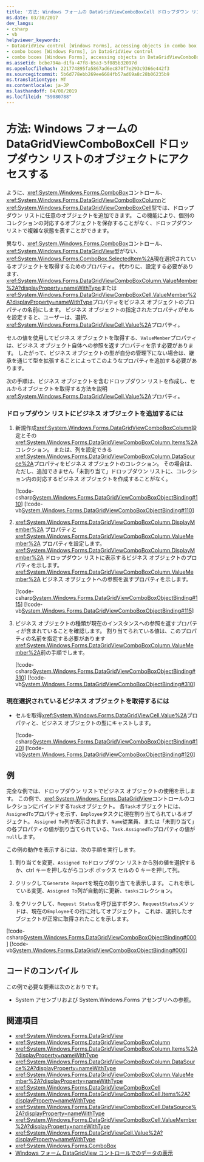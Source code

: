 ```yaml
---
title: '方法: Windows フォームの DataGridViewComboBoxCell ドロップダウン リストのオブジェクトにアクセスする'
ms.date: 03/30/2017
dev_langs:
- csharp
- vb
helpviewer_keywords:
- DataGridView control [Windows Forms], accessing objects in combo box cells
- combo boxes [Windows Forms], in DataGridView control
- combo boxes [Windows Forms], accessing objects in DataGridViewComboBoxCell drop-down lists
ms.assetid: bcbe794a-d1fa-47f8-b5a3-5f085b32097d
ms.openlocfilehash: 221774895fa5867ad6ec870f7e293c9366e442f3
ms.sourcegitcommit: 5b6d778ebb269ee6684fb57ad69a8c28b06235b9
ms.translationtype: MT
ms.contentlocale: ja-JP
ms.lasthandoff: 04/08/2019
ms.locfileid: "59080788"
---
```

# <a name="how-to-access-objects-in-a-windows-forms-datagridviewcomboboxcell-drop-down-list"></a>方法: Windows フォームの DataGridViewComboBoxCell ドロップダウン リストのオブジェクトにアクセスする
ように、<xref:System.Windows.Forms.ComboBox>コントロール、<xref:System.Windows.Forms.DataGridViewComboBoxColumn>と<xref:System.Windows.Forms.DataGridViewComboBoxCell>型では、ドロップダウン リストに任意のオブジェクトを追加できます。 この機能により、個別のコレクションの対応するオブジェクトを保存することがなく、ドロップダウン リストで複雑な状態を表すことができます。  
  
 異なり、<xref:System.Windows.Forms.ComboBox>コントロール、<xref:System.Windows.Forms.DataGridView>型がない、<xref:System.Windows.Forms.ComboBox.SelectedItem%2A>現在選択されているオブジェクトを取得するためのプロパティ。 代わりに、設定する必要があります、<xref:System.Windows.Forms.DataGridViewComboBoxColumn.ValueMember%2A?displayProperty=nameWithType>または<xref:System.Windows.Forms.DataGridViewComboBoxCell.ValueMember%2A?displayProperty=nameWithType>プロパティをビジネス オブジェクトのプロパティの名前にします。 ビジネス オブジェクトの指定されたプロパティがセルを設定すると、ユーザーは、選択、<xref:System.Windows.Forms.DataGridViewCell.Value%2A>プロパティ。  
  
 セルの値を使用してビジネス オブジェクトを取得する、`ValueMember`プロパティは、ビジネス オブジェクト自体への参照を返すプロパティを示す必要があります。 したがって、ビジネス オブジェクトの型が自分の管理下にない場合は、継承を通じて型を拡張することによってこのようなプロパティを追加する必要があります。  
  
 次の手順は、ビジネス オブジェクトを含むドロップダウン リストを作成し、セルからオブジェクトを取得する方法を説明<xref:System.Windows.Forms.DataGridViewCell.Value%2A>プロパティ。  
  
### <a name="to-add-business-objects-to-the-drop-down-list"></a>ドロップダウン リストにビジネス オブジェクトを追加するには  
  
1.  新規作成<xref:System.Windows.Forms.DataGridViewComboBoxColumn>設定とその<xref:System.Windows.Forms.DataGridViewComboBoxColumn.Items%2A>コレクション。 または、列を設定できる<xref:System.Windows.Forms.DataGridViewComboBoxColumn.DataSource%2A>プロパティをビジネス オブジェクトのコレクション。 その場合は、ただし、追加できません「未割り当て」ドロップダウン リストに、コレクション内の対応するビジネス オブジェクトを作成することがなく。  
  
     [!code-csharp[System.Windows.Forms.DataGridViewComboBoxObjectBinding#110](~/samples/snippets/csharp/VS_Snippets_Winforms/System.Windows.Forms.DataGridViewComboBoxObjectBinding/CS/form1.cs#110)]
     [!code-vb[System.Windows.Forms.DataGridViewComboBoxObjectBinding#110](~/samples/snippets/visualbasic/VS_Snippets_Winforms/System.Windows.Forms.DataGridViewComboBoxObjectBinding/vb/form1.vb#110)]  
  
2.  <xref:System.Windows.Forms.DataGridViewComboBoxColumn.DisplayMember%2A> プロパティと <xref:System.Windows.Forms.DataGridViewComboBoxColumn.ValueMember%2A> プロパティを設定します。 <xref:System.Windows.Forms.DataGridViewComboBoxColumn.DisplayMember%2A> ドロップダウン リストに表示するビジネス オブジェクトのプロパティを示します。 <xref:System.Windows.Forms.DataGridViewComboBoxColumn.ValueMember%2A> ビジネス オブジェクトへの参照を返すプロパティを示します。  
  
     [!code-csharp[System.Windows.Forms.DataGridViewComboBoxObjectBinding#115](~/samples/snippets/csharp/VS_Snippets_Winforms/System.Windows.Forms.DataGridViewComboBoxObjectBinding/CS/form1.cs#115)]
     [!code-vb[System.Windows.Forms.DataGridViewComboBoxObjectBinding#115](~/samples/snippets/visualbasic/VS_Snippets_Winforms/System.Windows.Forms.DataGridViewComboBoxObjectBinding/vb/form1.vb#115)]  
  
3.  ビジネス オブジェクトの種類が現在のインスタンスへの参照を返すプロパティが含まれていることを確認します。 割り当てられている値は、このプロパティの名前を指定する必要があります<xref:System.Windows.Forms.DataGridViewComboBoxColumn.ValueMember%2A>前の手順でします。  
  
     [!code-csharp[System.Windows.Forms.DataGridViewComboBoxObjectBinding#310](~/samples/snippets/csharp/VS_Snippets_Winforms/System.Windows.Forms.DataGridViewComboBoxObjectBinding/CS/form1.cs#310)]
     [!code-vb[System.Windows.Forms.DataGridViewComboBoxObjectBinding#310](~/samples/snippets/visualbasic/VS_Snippets_Winforms/System.Windows.Forms.DataGridViewComboBoxObjectBinding/vb/form1.vb#310)]  
  
### <a name="to-retrieve-the-currently-selected-business-object"></a>現在選択されているビジネス オブジェクトを取得するには  
  
-   セルを取得<xref:System.Windows.Forms.DataGridViewCell.Value%2A>プロパティと、ビジネス オブジェクトの型にキャストします。  
  
     [!code-csharp[System.Windows.Forms.DataGridViewComboBoxObjectBinding#120](~/samples/snippets/csharp/VS_Snippets_Winforms/System.Windows.Forms.DataGridViewComboBoxObjectBinding/CS/form1.cs#120)]
     [!code-vb[System.Windows.Forms.DataGridViewComboBoxObjectBinding#120](~/samples/snippets/visualbasic/VS_Snippets_Winforms/System.Windows.Forms.DataGridViewComboBoxObjectBinding/vb/form1.vb#120)]  
  
## <a name="example"></a>例  
 完全な例では、ドロップダウン リストでビジネス オブジェクトの使用を示します。 この例で、<xref:System.Windows.Forms.DataGridView>コントロールのコレクションにバインドする`Task`オブジェクト。 各`Task`オブジェクトには、`AssignedTo`プロパティを示す、`Employee`タスクに現在割り当てられているオブジェクト。 `Assigned To`列が表示されます、`Name`従業員、または「未割り当て」の各プロパティの値が割り当てられている、`Task.AssignedTo`プロパティの値が`null`します。  
  
 この例の動作を表示するには、次の手順を実行します。  
  
1.  割り当てを変更、`Assigned To`ドロップダウン リストから別の値を選択するか、ctrl キーを押しながらコンボ ボックス セルの 0 キーを押して列。  
  
2.  クリックして`Generate Report`を現在の割り当てを表示します。 これを示している変更、`Assigned To`列が自動的に更新、`tasks`コレクション。  
  
3.  をクリックして、`Request Status`を呼び出すボタン、`RequestStatus`メソッドは、現在の`Employee`その行に対してオブジェクト。 これは、選択したオブジェクトが正常に取得されたことを示します。  
  
 [!code-csharp[System.Windows.Forms.DataGridViewComboBoxObjectBinding#000](~/samples/snippets/csharp/VS_Snippets_Winforms/System.Windows.Forms.DataGridViewComboBoxObjectBinding/CS/form1.cs#000)]
 [!code-vb[System.Windows.Forms.DataGridViewComboBoxObjectBinding#000](~/samples/snippets/visualbasic/VS_Snippets_Winforms/System.Windows.Forms.DataGridViewComboBoxObjectBinding/vb/form1.vb#000)]  
  
## <a name="compiling-the-code"></a>コードのコンパイル  
 この例で必要な要素は次のとおりです。  
  
-   System アセンブリおよび System.Windows.Forms アセンブリへの参照。  
  
## <a name="see-also"></a>関連項目

- <xref:System.Windows.Forms.DataGridView>
- <xref:System.Windows.Forms.DataGridViewComboBoxColumn>
- <xref:System.Windows.Forms.DataGridViewComboBoxColumn.Items%2A?displayProperty=nameWithType>
- <xref:System.Windows.Forms.DataGridViewComboBoxColumn.DataSource%2A?displayProperty=nameWithType>
- <xref:System.Windows.Forms.DataGridViewComboBoxColumn.ValueMember%2A?displayProperty=nameWithType>
- <xref:System.Windows.Forms.DataGridViewComboBoxCell>
- <xref:System.Windows.Forms.DataGridViewComboBoxCell.Items%2A?displayProperty=nameWithType>
- <xref:System.Windows.Forms.DataGridViewComboBoxCell.DataSource%2A?displayProperty=nameWithType>
- <xref:System.Windows.Forms.DataGridViewComboBoxCell.ValueMember%2A?displayProperty=nameWithType>
- <xref:System.Windows.Forms.DataGridViewCell.Value%2A?displayProperty=nameWithType>
- <xref:System.Windows.Forms.ComboBox>
- [Windows フォーム DataGridView コントロールでのデータの表示](displaying-data-in-the-windows-forms-datagridview-control.md)
